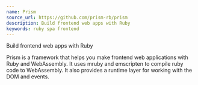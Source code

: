```yaml
---
name: Prism
source_url: https://github.com/prism-rb/prism
description: Build frontend web apps with Ruby
keywords: ruby spa frontend
---
```


Build frontend web apps with Ruby

Prism is a framework that helps you make frontend web applications with Ruby and WebAssembly. It uses mruby and emscripten to compile ruby code to WebAssembly. It also provides a runtime layer for working with the DOM and events.
